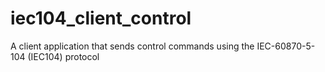 # iec104_client_control
A client application that sends control commands using the IEC-60870-5-104 (IEC104) protocol
